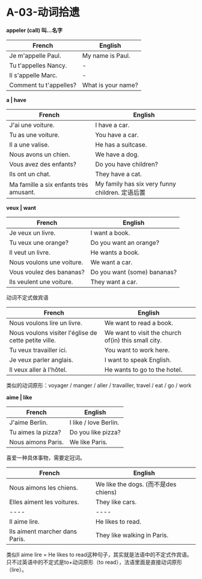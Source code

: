 ﻿# A-03-动词拾遗

**appeler (call) 叫…名字**

French | English
---- | ----
Je m'appelle Paul. | My name is Paul.
Tu t'appelles Nancy. | -
Il s'appelle Marc. | -
Comment tu t'appelles? | What is your name?

**a | have**

French | English
---- | ----
J'ai une voiture. | I have a car.
Tu as une voiture. | You have a car.
Il a une valise. | He has a suitcase.
Nous avons un chien. | We have a dog.
Vous avez des enfants? | Do you have children?
Ils ont un chat. | They have a cat.
Ma famille a six enfants très amusant. | My family has six very funny children. 定语后置

**veux | want**

French | English
---- | ----
Je veux un livre. | I want a book.
Tu veux une orange? | Do you want an orange?
Il veut un livre. | He wants a book.
Nous voulons une voiture. | We want a car.
Vous voulez des bananas? | Do you want (some) bananas?
Ils veulent une voiture. | They want a car.

动词不定式做宾语

French | English
---- | ---- 
Nous voulons lire un livre. | We want to read a book.
Nous voulons visiter l'église de cette petite ville. | We want to visit the church of(in) this small city.
Tu veux travailler ici. | You want to work here.
Je veux parler anglais. | I want to speak English.
Il veux aller à l'hôtel. | He wants to go to the hotel.

类似的动词原形：voyager / manger / aller / travailler, travel / eat / go / work

**aime | like**

French | English
---- | ----
J'aime Berlin. | I like / love Berlin.
Tu aimes la pizza? | Do you like pizza?
Nous aimons Paris. | We like Paris.

喜爱一种具体事物，需要定冠词。

French | English
---- | ----
Nous aimons les chiens. | We like the dogs. (而不是des chiens)
Elles aiment les voitures. | They like cars.
---- | ----
Il aime lire. | He likes to read.
Ils aiment marcher dans Paris. | They like walking in Paris.


类似Il aime lire = He likes to read这种句子，其实就是法语中的不定式作宾语。
只不过英语中的不定式是to+动词原形（to read），法语里面是直接动词原形（lire）。
